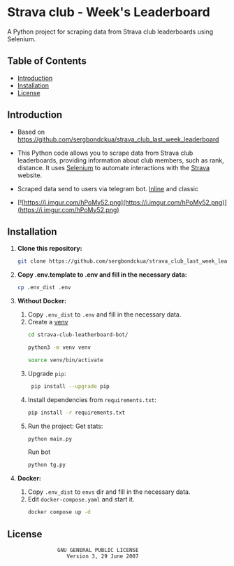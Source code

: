 # Strava club - Week's Leaderboard

A Python project for scraping data from Strava club leaderboards using Selenium.

## Table of Contents
- [Introduction](#introduction)
- [Installation](#installation)
- [License](#license)

## Introduction
* Based on https://github.com/sergbondckua/strava_club_last_week_leaderboard

* This Python code allows you to scrape data from Strava club leaderboards, providing information about club members, such as rank, distance. It uses [Selenium](https://www.selenium.dev/) to automate interactions with the [Strava](https://www.strava.com/) website.

* Scraped data send to users via telegram bot. [Inline](https://core.telegram.org/api/bots/inline) and classic 

* [![https://i.imgur.com/hPoMy52.png](https://i.imgur.com/hPoMy52.png)](https://i.imgur.com/hPoMy52.png)
## Installation
1. **Clone this repository:**

    ```bash
    git clone https://github.com/sergbondckua/strava_club_last_week_leaderboard.git
    ```
2. **Copy .env.template to .env and fill in the necessary data:**
   ```bash
   cp .env_dist .env
   ```
2. **Without Docker:**
   1.  Copy `.env_dist` to `.env` and fill in the necessary data.
   2. Create a [venv](https://docs.python.org/3/library/venv.html)
       ```bash
       cd strava-club-leatherboard-bot/
       ```
       ```bash
       python3 -m venv venv
       ```
       ```bash
       source venv/bin/activate
       ```
   3. Upgrade `pip`:
      ```bash
       pip install --upgrade pip
      ```
   4. Install dependencies from `requirements.txt`:
      ```bash
      pip install -r requirements.txt
      ```
   5. Run the project:
      Get stats:
      ```bash
      python main.py 
      ```
      Run bot
      ```bash
      python tg.py
      ```
3. **Docker:**
   1.  Copy `.env_dist` to `envs` dir and fill in the necessary data.
   2. Edit `docker-compose.yaml` and start it.
       ```bash
       docker compose up -d
       ```

## License
                    GNU GENERAL PUBLIC LICENSE
                       Version 3, 29 June 2007
